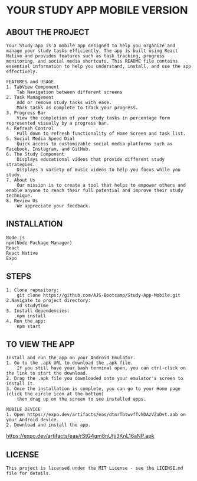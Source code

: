 # YOUR STUDY APP MOBILE VERSION
    

## ABOUT THE PROJECT
    Your Study app is a mobile app designed to help you organize and manage your study tasks efficiently. The app is built using React Native and provides features such as task tracking, progress monitoring, and social media shortcuts. This README file contains essential information to help you understand, install, and use the app effectively.

    FEATURES and USAGE
    1. TabView Component
        Tab Navigation between different screens
    2. Task Management
        Add or remove study tasks with ease.
        Mark tasks as complete to track your progress.
    3. Progress Bar
        View the completion of your study tasks in percentage form represented visually by a progress bar.
    4. Refresh Control
        Pull down to refresh functionality of Home Screen and task list.
    5. Social Media Speed Dial
        Quick access to customizable social media platforms such as Facebook, Instagram, and GitHub.
    6. The Study Component
        Displays educational videos that provide different study strategies.
        Displays a variety of music videos to help you focus while you study.
    7. About Us
        Our mission is to create a tool that helps to empower others and enable anyone to reach their full potential and improve their study technique. 
    8. Review Us
        We appreciate your feedback.   

## INSTALLATION
    Node.js
    npm(Node Package Manager)
    React
    React Native
    Expo

## STEPS
    1. Clone repository: 
        git clone https://github.com/AJS-Bootcamp/Study-App-Mobile.git
    2.Navigate to project directory:
        cd studytime
    3. Install dependencies:
        npm install
    4. Run the app:
        npm start


## TO VIEW THE APP 
    Install and run the app on your Android Emulator.
    1. Go to the .apk URL to download the .apk file. 
        If you still have your bash terminal open, you can ctrl-click on the link to start the download. 
    2. Drag the .apk file you downloaded onto your emulator's screen to install it. 
    3. Once the installation is complete, you can go to your Home page (click the circle icon at the bottom) 
        then drag up on the screen to see installed apps.
    
    MOBILE DEVICE
    1. Open https://expo.dev/artifacts/eas/dtmrTbtwvfTvhDAzVZaDvt.aab on your Android device.
    2. Download and install the app.
    
https://expo.dev/artifacts/eas/rStG4gm8nUfjj3KnL16aNP.apk


    

## LICENSE
    This project is licensed under the MIT License - see the LICENSE.md file for details.
